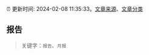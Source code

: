 :alarm_clock: 更新时间: 2024-02-08 11:35:33。[文章来源](/README.md)、[文章分类](/TAGS.md)

## 报告


> 关键字：`报告`、`月报`



